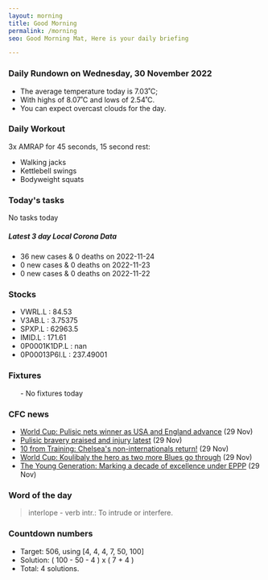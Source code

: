 ```yaml
---
layout: morning
title: Good Morning
permalink: /morning
seo: Good Morning Mat, Here is your daily briefing

---
```


<!-- weather_marker starts -->
### Daily Rundown on Wednesday, 30 November 2022

- The average temperature today is 7.03˚C;
- With highs of 8.07˚C and lows of 2.54˚C.
- You can expect overcast clouds for the day.

<!-- weather_marker ends -->

### Daily Workout
<!-- workout_marker starts -->
3x AMRAP for 45 seconds, 15 second rest:

- Walking jacks
- Kettlebell swings
- Bodyweight squats

<!-- workout_marker ends -->

### Today's tasks
<!-- task_marker starts -->
No tasks today
<!-- task_marker ends -->

<!-- c19_marker starts -->
##### Latest 3 day Local Corona Data

- 36 new cases & 0 deaths on 2022-11-24
- 0 new cases & 0 deaths on 2022-11-23
- 0 new cases & 0 deaths on 2022-11-22

<!-- c19_marker ends -->

### Stocks

<!-- stocks_marker starts -->

- VWRL.L : 84.53
- V3AB.L : 3.75375
- SPXP.L : 62963.5
- IMID.L : 171.61
- 0P0001K1DP.L : nan
- 0P00013P6I.L : 237.49001

<!-- stocks_marker ends -->

### Fixtures

<!-- sports_marker starts -->

<ul>
- No fixtures today</ul>

<!-- sports_marker ends -->

### CFC news

<!-- cfc_marker starts -->
- [World Cup: Pulisic nets winner as USA and England advance](https://chelseafc.com/en/news/article/world-cup-england-wales-usa-pulisic) (29 Nov)
- [Pulisic bravery praised and injury latest](https://chelseafc.com/en/news/article/pulisic-bravery-praised-and-injury-latest) (29 Nov)
- [10 from Training: Chelsea's non-internationals return!](https://chelseafc.com/en/news/article/10-from-training-chelseas-non-internationals-return) (29 Nov)
- [World Cup: Koulibaly the hero as two more Blues go through](https://chelseafc.com/en/news/article/world-cup-koulibaly-the-hero-as-two-more-blues-go-through) (29 Nov)
- [The Young Generation: Marking a decade of excellence under EPPP](https://chelseafc.com/en/news/article/the-young-generation-marking-a-decade-of-excellence-under-eppp) (29 Nov)

<!-- cfc_marker ends -->

### Word of the day
<!-- word_marker starts -->

 > interlope - verb intr.: To intrude or interfere.

<!-- word_marker ends -->

### Countdown numbers
<!-- game_marker starts -->

- Target: 506, using [4, 4, 4, 7, 50, 100]
- Solution: ( 100 - 50 - 4 ) x ( 7 + 4 )
- Total: 4 solutions.

<!-- game_marker ends -->